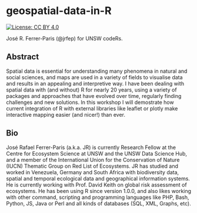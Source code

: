 # geospatial-data-in-R

[![License: CC BY 4.0](https://img.shields.io/badge/License-CC%20BY%204.0-lightgrey.svg)](https://creativecommons.org/licenses/by/4.0/)

José R. Ferrer-Paris (@jrfep) for UNSW codeRs.

## Abstract

Spatial data is essential for understanding many phenomena in natural and social sciences, and maps are used in a variety of fields to visualise data and results in an appealing and interpretive way. I have been dealing with spatial data with (and without) R for nearly 20 years, using a variety of packages and approaches that have evolved over time, regularly finding challenges and new solutions. In this workshop I will demostrate how current integration of R with external libraries like leaflet or plotly make interactive mapping easier (and nicer!) than ever.


## Bio

José Rafael Ferrer-Paris (a.k.a. JR) is currently Research Fellow at the Centre for Ecosystem Science at UNSW and the UNSW Data Science Hub, and a member of the International Union for the Conservation of Nature (IUCN) Thematic Group on Red List of Ecosystems. JR has studied and worked in Venezuela, Germany and South Africa with biodiversity data, spatial and temporal ecological data and geographical information systems. He is currently working with Prof. David Keith on global risk assessment of ecosystems. He has been using R since version 1.0.0, and also likes working with other command, scripting and programming languages like PHP, Bash, Python, JS, Java or Perl and all kinds of databases (SQL, XML, Graphs, etc).
